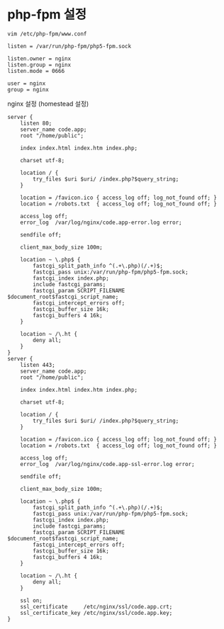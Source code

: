 # php-fpm 설정

    vim /etc/php-fpm/www.conf

    listen = /var/run/php-fpm/php5-fpm.sock

    listen.owner = nginx
    listen.group = nginx
    listen.mode = 0666

    user = nginx
    group = nginx


nginx 설정 (homestead 설정)

    server {
        listen 80;
        server_name code.app;
        root "/home/public";

        index index.html index.htm index.php;

        charset utf-8;

        location / {
            try_files $uri $uri/ /index.php?$query_string;
        }

        location = /favicon.ico { access_log off; log_not_found off; }
        location = /robots.txt  { access_log off; log_not_found off; }

        access_log off;
        error_log  /var/log/nginx/code.app-error.log error;

        sendfile off;

        client_max_body_size 100m;

        location ~ \.php$ {
            fastcgi_split_path_info ^(.+\.php)(/.+)$;
            fastcgi_pass unix:/var/run/php-fpm/php5-fpm.sock;
            fastcgi_index index.php;
            include fastcgi_params;
            fastcgi_param SCRIPT_FILENAME $document_root$fastcgi_script_name;
            fastcgi_intercept_errors off;
            fastcgi_buffer_size 16k;
            fastcgi_buffers 4 16k;
        }

        location ~ /\.ht {
            deny all;
        }
    }
    server {
        listen 443;
        server_name code.app;
        root "/home/public";

        index index.html index.htm index.php;

        charset utf-8;

        location / {
            try_files $uri $uri/ /index.php?$query_string;
        }

        location = /favicon.ico { access_log off; log_not_found off; }
        location = /robots.txt  { access_log off; log_not_found off; }

        access_log off;
        error_log  /var/log/nginx/code.app-ssl-error.log error;

        sendfile off;

        client_max_body_size 100m;

        location ~ \.php$ {
            fastcgi_split_path_info ^(.+\.php)(/.+)$;
            fastcgi_pass unix:/var/run/php-fpm/php5-fpm.sock;
            fastcgi_index index.php;
            include fastcgi_params;
            fastcgi_param SCRIPT_FILENAME $document_root$fastcgi_script_name;
            fastcgi_intercept_errors off;
            fastcgi_buffer_size 16k;
            fastcgi_buffers 4 16k;
        }

        location ~ /\.ht {
            deny all;
        }

        ssl on;
        ssl_certificate     /etc/nginx/ssl/code.app.crt;
        ssl_certificate_key /etc/nginx/ssl/code.app.key;
    }



